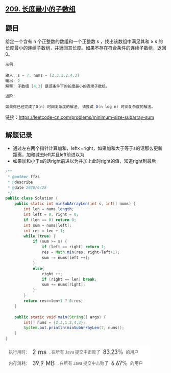 ## [209. 长度最小的子数组](https://leetcode-cn.com/problems/minimum-size-subarray-sum/)

## 题目

给定一个含有 n 个正整数的数组和一个正整数 s ，找出该数组中满足其和 ≥ s 的长度最小的连续子数组，并返回其长度。如果不存在符合条件的连续子数组，返回 0。

```java
示例: 

输入: s = 7, nums = [2,3,1,2,4,3]
输出: 2
解释: 子数组 [4,3] 是该条件下的长度最小的连续子数组。
```

```java
进阶:

如果你已经完成了O(n) 时间复杂度的解法, 请尝试 O(n log n) 时间复杂度的解法。
```


链接：https://leetcode-cn.com/problems/minimum-size-subarray-sum

## 解题记录

+ 通过左右两个指针计算加和，left<=right，如果加和大于等于s的话那么更新距离，加和减去left并且left前进以为
+ 如果加和小于s的话right前进以为并加上此时right的值，知道right到最后

```java
/**
 * @author ffzs
 * @describe
 * @date 2020/6/28
 */
public class Solution {
    public static int minSubArrayLen(int s, int[] nums) {
        int len = nums.length;
        int left = 0, right = 0;
        if (len == 0) return 0;
        int sum = nums[left];
        int res = len + 1;
        while (true) {
            if (sum >= s) {
                if (left == right) return 1;
                res = Math.min(res, right-left+1);
                sum -= nums[left ++];
            }
            else{
                right ++;
                if (right == len) break;
                sum += nums[right];
            }
        }
        return res==len+1 ? 0:res;
    }

    public static void main(String[] args) {
        int[] nums = {2,3,1,2,4,3};
        System.out.println(minSubArrayLen(7, nums));
    }
}

```

![image-20200628111516254](README.assets/image-20200628111516254.png)

## 